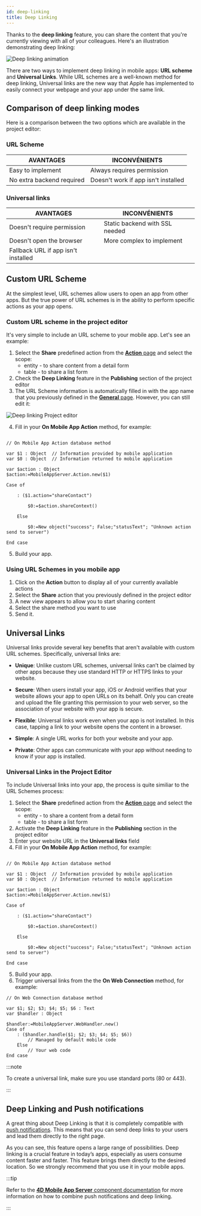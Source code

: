 ```yaml
---
id: deep-linking
title: Deep Linking
---
```


Thanks to the **deep linking** feature, you can share the content that you're currently viewing with all of your colleagues. Here's an illustration demonstrating deep linking:

![Deep linking animation](img/4d-for-ios-deeplinking.gif)

There are two ways to implement deep linking in mobile apps: **URL scheme** and **Universal Links**. While URL schemes are a well-known method for deep linking, Universal links are the new way that Apple has implemented to easily connect your webpage and your app under the same link.


## Comparison of deep linking modes

Here is a comparison between the two options which are available in the project editor:

### URL Scheme

| AVANTAGES                 | INCONVÉNIENTS                       |
| ------------------------- | ----------------------------------- |
| Easy to implement         | Always requires permission          |
| No extra backend required | Doesn't work if app isn't installed |

### Universal links

| AVANTAGES                           | INCONVÉNIENTS                  |
| ----------------------------------- | ------------------------------ |
| Doesn't require permission          | Static backend with SSL needed |
| Doesn't open the browser            | More complex to implement      |
| Fallback URL if app isn't installed |                                |

## Custom URL Scheme

At the simplest level, URL schemes allow users to open an app from other apps. But the true power of URL schemes is in the ability to perform specific actions as your app opens.



### Custom URL scheme in the project editor

It's very simple to include an URL scheme to your mobile app. Let's see an example:

1. Select the **Share** predefined action from the [**Action** page](../project-definition/actions.md) and select the scope:
    *   entity - to share content from a detail form
    *   table - to share a list form
2. Check the **Deep Linking** feature in the **Publishing** section of the project editor
3. The URL Scheme information is automatically filled in with the app name that you previously defined in the [**General** page](../project-definition/general.md). However, you can still edit it:

![Deep linking Project editor](img/deep-linking-project-editor-publishing-section.png)

4. Fill in your **On Mobile App Action** method, for example:

```4d

// On Mobile App Action database method

var $1 : Object  // Information provided by mobile application
var $0 : Object  // Information returned to mobile application

var $action : Object
$action:=MobileAppServer.Action.new($1)

Case of 

    : ($1.action="shareContact")

        $0:=$action.shareContext()

    Else 

        $0:=New object("success"; False;"statusText"; "Unknown action send to server")

End case 

```

5. Build your app.


### Using URL Schemes in you mobile app

1. Click on the **Action** button to display all of your currently available actions
2. Select the **Share** action that you previously defined in the project editor
3. A new view appears to allow you to start sharing content
4. Select the share method you want to use
5. Send it.

## Universal Links

Universal links provide several key benefits that aren't available with custom URL schemes. Specifically, universal links are:

* **Unique**: Unlike custom URL schemes, universal links can’t be claimed by other apps because they use standard HTTP or HTTPS links to your website.

* **Secure**: When users install your app, iOS or Android verifies that your website allows your app to open URLs on its behalf. Only you can create and upload the file granting this permission to your web server, so the association of your website with your app is secure.

* **Flexible**: Universal links work even when your app is not installed. In this case, tapping a link to your website opens the content in a browser.

* **Simple**: A single URL works for both your website and your app.

* **Private**: Other apps can communicate with your app without needing to know if your app is installed.

### Universal Links in the Project Editor

To include Universal links into your app, the process is quite similiar to the URL Schemes process:

1. Select the **Share** predefined action from the [**Action** page](../project-definition/actions.md) and select the scope:
    *   entity - to share a content from a detail form
    *   table - to share a list form
2. Activate the **Deep Linking** feature in the **Publishing** section in the project editor
3. Enter your website URL in the **Universal links** field
4. Fill in your **On Mobile App Action** method, for example:

```4d

// On Mobile App Action database method

var $1 : Object  // Information provided by mobile application
var $0 : Object  // Information returned to mobile application

var $action : Object
$action:=MobileAppServer.Action.new($1)

Case of 

    : ($1.action="shareContact")

        $0:=$action.shareContext()

    Else 

        $0:=New object("success"; False;"statusText"; "Unknown action send to server")

End case 

```

5. Build your app.
6. Trigger universal links from the the **On Web Connection** method, for example:

```4d
// On Web Connection database method

var $1; $2; $3; $4; $5; $6 : Text
var $handler : Object

$handler:=MobileAppServer.WebHandler.new()
Case of
    : ($handler.handle($1; $2; $3; $4; $5; $6))
        // Managed by default mobile code
    Else
        // Your web code
End case

```

:::note

To create a universal link, make sure you use standard ports (80 or 443).

:::

## Deep Linking and Push notifications

A great thing about Deep Linking is that it is completely compatible with [push notifications](push-notification.md). This means that you can send deep links to your users and lead them directly to the right page.

As you can see, this feature opens a large range of possibilities. Deep linking is a crucial feature in today’s apps, especially as users consume content faster and faster. This feature brings them directly to the desired location. So we strongly recommend that you use it in your mobile apps.

:::tip

Refer to the [**4D Mobile App Server** component documentation](https://github.com/4d/4D-Mobile-App-Server/blob/main/Documentation/Classes/PushNotification.md) for more information on how to combine push notifications and deep linking.

:::






